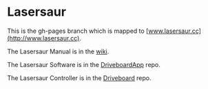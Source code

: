
Lasersaur
=========

This is the gh-pages branch which is mapped to [www.lasersaur.cc](http://www.lasersaur.cc).

The Lasersaur Manual is in the [wiki](https://github.com/nortd/lasersaur/wiki).

The Lasersaur Software is in the [DriveboardApp](https://github.com/nortd/driveboardapp) repo.

The Lasersaur Controller is in the [Driveboard](https://github.com/nortd/driveboard) repo.
